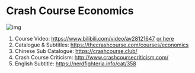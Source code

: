 # Crash Course Economics

![img](https://thecrashcourse.com/img/courses/CCECON.png)

1. Course Video: https://www.bilibili.com/video/av28121647 [or here ](https://study.163.com/course/introduction.htm?courseId=1003640028#/courseDetail?tab=1)
2. Catalogue & Subtitles: https://thecrashcourse.com/courses/economics
3. Chinese Sub Catalogue: https://crashcourse.club/
4. Crash Course Criticism: http://www.crashcoursecriticism.com/
5. English Subtitle: https://nerdfighteria.info/cat/358
